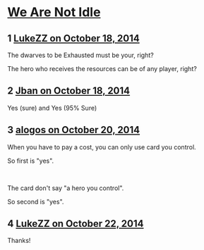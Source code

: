 # [We Are Not Idle](https://community.fantasyflightgames.com/topic/125138-we-are-not-idle/)

## 1 [LukeZZ on October 18, 2014](https://community.fantasyflightgames.com/topic/125138-we-are-not-idle/?do=findComment&comment=1303937)

The dwarves to be Exhausted must be your, right?

The hero who receives the resources can be of any player, right?

## 2 [Jban on October 18, 2014](https://community.fantasyflightgames.com/topic/125138-we-are-not-idle/?do=findComment&comment=1304026)

Yes (sure) and
Yes (95% Sure)

## 3 [alogos on October 20, 2014](https://community.fantasyflightgames.com/topic/125138-we-are-not-idle/?do=findComment&comment=1305124)

When you have to pay a cost, you can only use card you control.

So first is "yes".

 

The card don't say "a hero you control".

So second is "yes".

## 4 [LukeZZ on October 22, 2014](https://community.fantasyflightgames.com/topic/125138-we-are-not-idle/?do=findComment&comment=1308074)

Thanks!

